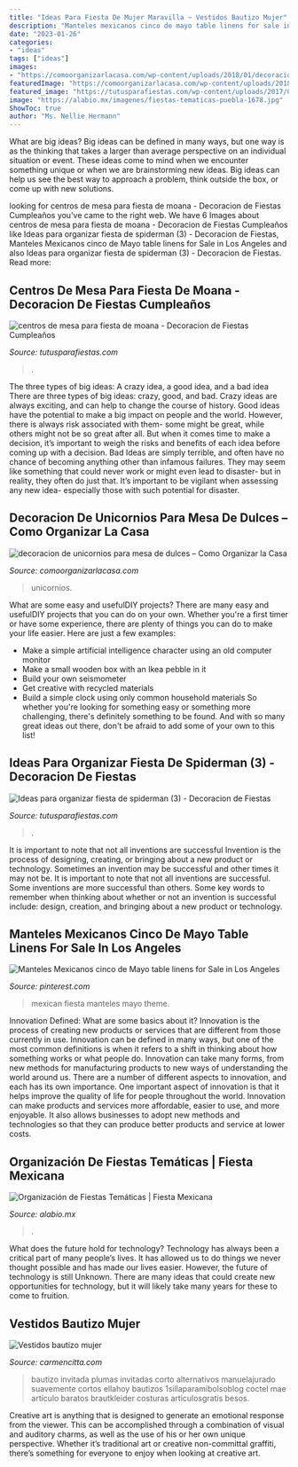 ```yaml
---
title: "Ideas Para Fiesta De Mujer Maravilla ~ Vestidos Bautizo Mujer"
description: "Manteles mexicanos cinco de mayo table linens for sale in los angeles"
date: "2023-01-26"
categories:
- "ideas"
tags: ["ideas"]
images:
- "https://comoorganizarlacasa.com/wp-content/uploads/2018/01/decoracion-de-unicornios-para-mesa-de-dulces.jpg"
featuredImage: "https://comoorganizarlacasa.com/wp-content/uploads/2018/01/decoracion-de-unicornios-para-mesa-de-dulces.jpg"
featured_image: "https://tutusparafiestas.com/wp-content/uploads/2017/02/Ideas-para-organizar-fiesta-de-spiderman-3.jpg"
image: "https://alabio.mx/imagenes/fiestas-tematicas-puebla-1678.jpg"
ShowToc: true
author: "Ms. Nellie Hermann"
---
```



What are big ideas?
Big ideas can be defined in many ways, but one way is as the thinking that takes a larger than average perspective on an individual situation or event. These ideas come to mind when we encounter something unique or when we are brainstorming new ideas. Big ideas can help us see the best way to approach a problem, think outside the box, or come up with new solutions.

	

		
looking for centros de mesa para fiesta de moana - Decoracion de Fiestas Cumpleaños you've came to the right web. We have 6 Images about centros de mesa para fiesta de moana - Decoracion de Fiestas Cumpleaños like Ideas para organizar fiesta de spiderman (3) - Decoracion de Fiestas, Manteles Mexicanos cinco de Mayo table linens for Sale in Los Angeles and also Ideas para organizar fiesta de spiderman (3) - Decoracion de Fiestas. Read more:
		
    
## Centros De Mesa Para Fiesta De Moana - Decoracion De Fiestas Cumpleaños

<img loading=lazy src="https://tutusparafiestas.com/wp-content/uploads/2017/01/centros-de-mesa-para-fiesta-de-moana.jpg" onerror="this.onerror=null;this.src='https://tse1.mm.bing.net/th?id=OIP.-zCu4ykytprBFFrFLgBvPgHaJ4&amp;pid=15.1';" alt="centros de mesa para fiesta de moana - Decoracion de Fiestas Cumpleaños">

_Source: tutusparafiestas.com_

>. 

	

The three types of big ideas: A crazy idea, a good idea, and a bad idea
There are three types of big ideas: crazy, good, and bad. Crazy ideas are always exciting, and can help to change the course of history. Good ideas have the potential to make a big impact on people and the world. However, there is always risk associated with them- some might be great, while others might not be so great after all. But when it comes time to make a decision, it’s important to weigh the risks and benefits of each idea before coming up with a decision.
Bad Ideas are simply terrible, and often have no chance of becoming anything other than infamous failures. They may seem like something that could never work or might even lead to disaster- but in reality, they often do just that. It’s important to be vigilant when assessing any new idea- especially those with such potential for disaster.

    
## Decoracion De Unicornios Para Mesa De Dulces – Como Organizar La Casa

<img loading=lazy src="https://comoorganizarlacasa.com/wp-content/uploads/2018/01/decoracion-de-unicornios-para-mesa-de-dulces.jpg" onerror="this.onerror=null;this.src='https://tse1.mm.bing.net/th?id=OIP.q74sr01aTnipNq00_ePyywHaJ4&amp;pid=15.1';" alt="decoracion de unicornios para mesa de dulces – Como Organizar la Casa">

_Source: comoorganizarlacasa.com_

>unicornios. 

	

What are some easy and usefulDIY projects?
There are many easy and usefulDIY projects that you can do on your own. Whether you're a first timer or have some experience, there are plenty of things you can do to make your life easier. Here are just a few examples: 
- Make a simple artificial intelligence character using an old computer monitor 
- Make a small wooden box with an Ikea pebble in it 
- Build your own seismometer 
- Get creative with recycled materials 
- Build a simple clock using only common household materials 
So whether you're looking for something easy or something more challenging, there's definitely something to be found. And with so many great ideas out there, don't be afraid to add some of your own to this list!

    
## Ideas Para Organizar Fiesta De Spiderman (3) - Decoracion De Fiestas

<img loading=lazy src="https://tutusparafiestas.com/wp-content/uploads/2017/02/Ideas-para-organizar-fiesta-de-spiderman-3.jpg" onerror="this.onerror=null;this.src='https://tse3.mm.bing.net/th?id=OIP.SYN7jg-LsFcfxYoIm-dnEwAAAA&amp;pid=15.1';" alt="Ideas para organizar fiesta de spiderman (3) - Decoracion de Fiestas">

_Source: tutusparafiestas.com_

>. 

	

It is important to note that not all inventions are successful
Invention is the process of designing, creating, or bringing about a new product or technology. Sometimes an invention may be successful and other times it may not be. It is important to note that not all inventions are successful. 
Some inventions are more successful than others. Some key words to remember when thinking about whether or not an invention is successful include: design, creation, and bringing about a new product or technology.

    
## Manteles Mexicanos Cinco De Mayo Table Linens For Sale In Los Angeles

<img loading=lazy src="https://i.pinimg.com/736x/fc/70/29/fc70295b1a526a3edc4eddddd118082b.jpg" onerror="this.onerror=null;this.src='https://tse1.mm.bing.net/th?id=OIP.1yE3h7FGDTOM0UHfULGBpAHaJ4&amp;pid=15.1';" alt="Manteles Mexicanos cinco de Mayo table linens for Sale in Los Angeles">

_Source: pinterest.com_

>mexican fiesta manteles mayo theme. 

	

Innovation Defined: What are some basics about it?
Innovation is the process of creating new products or services that are different from those currently in use. Innovation can be defined in many ways, but one of the most common definitions is when it refers to a shift in thinking about how something works or what people do. Innovation can take many forms, from new methods for manufacturing products to new ways of understanding the world around us. There are a number of different aspects to innovation, and each has its own importance.
One important aspect of innovation is that it helps improve the quality of life for people throughout the world. Innovation can make products and services more affordable, easier to use, and more enjoyable. It also allows businesses to adopt new methods and technologies so that they can produce better products and service at lower costs.

    
## Organización De Fiestas Temáticas | Fiesta Mexicana

<img loading=lazy src="https://alabio.mx/imagenes/fiestas-tematicas-puebla-1678.jpg" onerror="this.onerror=null;this.src='https://tse1.mm.bing.net/th?id=OIP.Lh9JbDkc2F3ijs2uMb9afwHaLH&amp;pid=15.1';" alt="Organización de Fiestas Temáticas | Fiesta Mexicana">

_Source: alabio.mx_

>. 

	

What does the future hold for technology?
Technology has always been a critical part of many people’s lives. It has allowed us to do things we never thought possible and has made our lives easier. However, the future of technology is still Unknown. There are many ideas that could create new opportunities for technology, but it will likely take many years for these to come to fruition.

    
## Vestidos Bautizo Mujer

<img loading=lazy src="http://carmencitta.com/images5/1219/vestidos-bautizo-mujer/vestidos-bautizo-mujer-42_16.jpg" onerror="this.onerror=null;this.src='https://tse1.mm.bing.net/th?id=OIP.EeANrHCnICx86tVsJ-w1mwAAAA&amp;pid=15.1';" alt="Vestidos bautizo mujer">

_Source: carmencitta.com_

>bautizo invitada plumas invitadas corto alternativos manuelajurado suavemente cortos ellahoy bautizos 1sillaparamibolsoblog coctel mae artículo baratos brautkleider costuras articulosgratis besos. 

	

Creative art is anything that is designed to generate an emotional response from the viewer. This can be accomplished through a combination of visual and auditory charms, as well as the use of his or her own unique perspective. Whether it’s traditional art or creative non-committal graffiti, there’s something for everyone to enjoy when looking at creative art.

